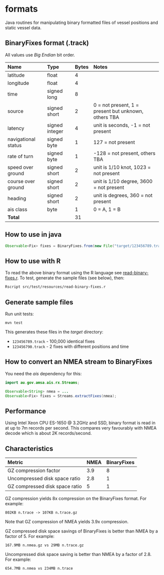 formats
===========

Java routines for manipulating binary formatted files of vessel positions and static vessel data.

BinaryFixes format (.track)
--------------------------------
All values use *Big Endian* bit order.

| Name         | Type | Bytes | Notes |
|:-------------|:-----|:-----|:-----|
| latitude | float | 4 
| longitude | float | 4
| time | signed long | 8
| source | signed short | 2 | 0 = not present, 1 = present but unknown, others TBA
| latency | signed integer | 4 | unit is seconds, -1 = not present 
| navigational status | signed byte | 1 | 127 = not present
| rate of turn | signed byte | 1 | -128 = not present, others TBA
| speed over ground | signed short | 2 |unit is 1/10 knot, 1023 = not present
| course over ground | signed short | 2 |unit is 1/10 degree, 3600 = not present
| heading | signed short | 2 | unit is degrees, 360 = not present
| ais class | byte | 1 | 0 = A, 1 = B
| **Total** | | 31 | |

How to use in java
---------------------

```java
Observable<Fix> fixes = BinaryFixes.from(new File("target/123456789.track"));
```

How to use with R
----------------------------
To read the above binary format using the R language see [read-binary-fixes.r](src/test/resources/read-binary-fixes.r). 
To test, generate the sample files (see below), then:

```bash
Rscript src/test/resources/read-binary-fixes.r
```

Generate sample files
------------------------
Run unit tests:
```
mvn test
```

This generates these files in the *target* directory:
* ```123456789.track``` - 100,000 identical fixes
* ```123456790.track``` - 2 fixes with different positions and time

How to convert an NMEA stream to BinaryFixes
--------------------------------------------
You need the *ais* dependency for this:

```java
import au.gov.amsa.ais.rx.Streams;

Observable<String> nmea = ...
Observable<Fix> fixes = Streams.extractFixes(nmea);
```

Performance
--------------
Using Intel Xeon CPU ES-1650 @ 3.2GHz and SSD, binary format is read in at up to 7m records per second.
This compares very favourably with NMEA decode which is about 2K records/second.

Characteristics
-------------------
| Metric         | NMEA | BinaryFixes 
|:---------------|:-----|:-----|
| GZ compression factor | 3.9 | 8
| Uncompressed disk space ratio | 2.8  | 1
| GZ compressed disk space ratio | 5 | 1

GZ compression yields 8x compression on the BinaryFixes format. For example: 

```802KB n.trace -> 107KB n.trace.gz```

Note that GZ compression of NMEA yields 3.9x compression.

GZ compressed disk space savings of BinaryFixes is better than NMEA by a factor of 5.  For example:

```167.9MB n.nmea.gz vs 29MB n.trace.gz```

Uncompressed disk space saving is better than NMEA by a factor of 2.8. For example:

```654.7MB n.nmea vs 234MB n.trace```